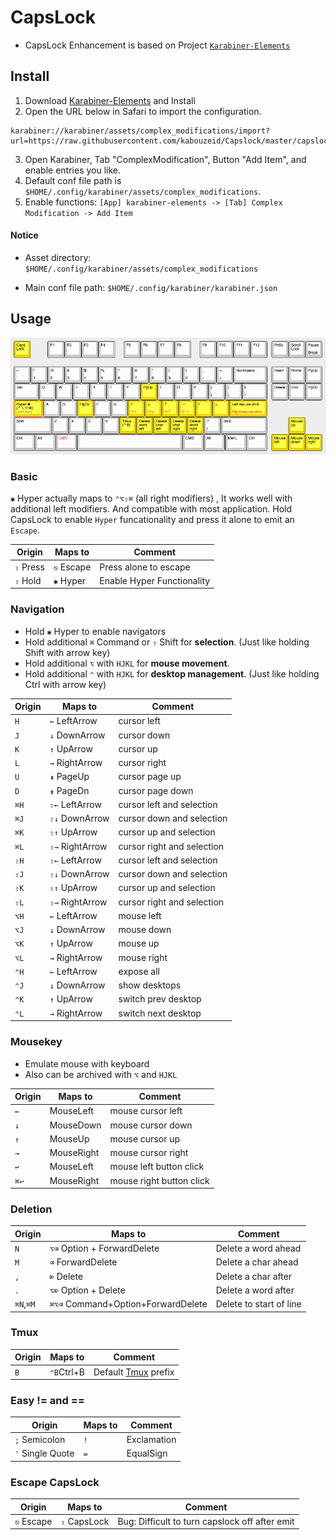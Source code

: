 # CapsLock

* CapsLock Enhancement is based on Project [`Karabiner-Elements`](https://pqrs.org/osx/karabiner/)


## Install

1. Download [Karabiner-Elements](https://pqrs.org/osx/karabiner/) and Install
2. Open the URL below in Safari to import the configuration.
```
karabiner://karabiner/assets/complex_modifications/import?url=https://raw.githubusercontent.com/kabouzeid/Capslock/master/capslock.json
```

3. Open Karabiner, Tab "ComplexModification", Button "Add Item", and enable entries you like.
4. Default conf file path is `$HOME/.config/karabiner/assets/complex_modifications`.
5. Enable functions: `[App] karabiner-elements -> [Tab] Complex Modification -> Add Item`


#### Notice

- Asset directory: `$HOME/.config/karabiner/assets/complex_modifications`

- Main conf file path: `$HOME/.config/karabiner/karabiner.json`

## Usage

![](images/hyper-layout.png)

### Basic

`✱` Hyper actually maps to `⌃⌥⇧⌘` (all right modifiers) , It works well with additional left modifiers. And compatible with most application. Hold CapsLock to enable `Hyper` funcationality and press it alone to emit an `Escape`.

| Origin    | Maps to    | Comment                    |
| --------- | ---------- | -------------------------- |
| `⇪` Press | `⎋` Escape | Press alone to escape      |
| `⇪` Hold  | `✱`  Hyper | Enable Hyper Functionality |

### Navigation

- Hold  `✱` Hyper to enable navigators
- Hold additional `⌘` Command or `⇧` Shift for **selection**. (Just like holding Shift with arrow key)
- Hold additional `⌥`  with `HJKL`  for **mouse movement**.
- Hold additional `⌃`  with `HJKL`  for **desktop management**. (Just like holding Ctrl with arrow key)

| Origin | Maps to         | Comment                    |
| ------ | --------------- | -------------------------- |
| `H`    | `←` LeftArrow   | cursor left                |
| `J`    | `↓` DownArrow   | cursor down                |
| `K`    | `↑` UpArrow     | cursor up                  |
| `L`    | `→` RightArrow  | cursor right               |
| `U`    | `⇞` PageUp      | cursor page up             |
| `D`    | `⇟` PageDn      | cursor page down           |
| `⌘H`   | `⇧←` LeftArrow  | cursor left and selection  |
| `⌘J`   | `⇧↓` DownArrow  | cursor down and selection  |
| `⌘K`   | `⇧↑` UpArrow    | cursor up and selection    |
| `⌘L`   | `⇧→` RightArrow | cursor right and selection |
| `⇧H`   | `⇧←` LeftArrow  | cursor left and selection  |
| `⇧J`   | `⇧↓` DownArrow  | cursor down and selection  |
| `⇧K`   | `⇧↑` UpArrow    | cursor up and selection    |
| `⇧L`   | `⇧→` RightArrow | cursor right and selection |
| `⌥H`   | `←` LeftArrow   | mouse left                 |
| `⌥J`   | `↓` DownArrow   | mouse down                 |
| `⌥K`   | `↑` UpArrow     | mouse up                   |
| `⌥L`   | `→` RightArrow  | mouse right                |
| `⌃H`   | `←` LeftArrow   | expose all                 |
| `⌃J`   | `↓` DownArrow   | show desktops              |
| `⌃K`   | `↑` UpArrow     | switch prev desktop        |
| `⌃L`   | `→` RightArrow  | switch next desktop        |


### Mousekey

- Emulate mouse with keyboard
- Also can be archived with `⌥`  and `HJKL`

| Origin | Maps to    | Comment                  |
| ------ | ---------- | ------------------------ |
| `←`    | MouseLeft  | mouse cursor left        |
| `↓`    | MouseDown  | mouse cursor down        |
| `↑`    | MouseUp    | mouse cursor up          |
| `→`    | MouseRight | mouse cursor right       |
| `↩`    | MouseLeft  | mouse left button click  |
| `⌘↩`   | MouseRight | mouse right button click |

### Deletion

| Origin    | Maps to                            | Comment                 |
| --------- | ---------------------------------- | ----------------------- |
| `N`       | `⌥⌫`  Option + ForwardDelete       | Delete a word ahead     |
| `M`       | `⌫` ForwardDelete                  | Delete a char ahead     |
| `,`       | `⌦` Delete                         | Delete a char after     |
| `.`       | `⌥⌦` Option + Delete               | Delete a word after     |
| `⌘N`,`⌘M` | `⌘⌥⌫` Command+Option+ForwardDelete | Delete to start of line |

### Tmux

| Origin | Maps to     | Comment                                      |
| ------ | ----------- | -------------------------------------------- |
| `B`    | `⌃B`Ctrl+B  | Default [Tmux](http://tmux.github.io) prefix |

### Easy != and ==

| Origin             | Maps to | Comment                  |
| ------------------ | ------- | ------------------------ |
| `;` Semicolon      | `!`     | Exclamation              |
| `'` Single Quote   | `=`     | EqualSign                |

### Escape CapsLock

| Origin                 | Maps to             | Comment                                        |
| ---------------------- | ------------------- | ---------------------------------------------- |
| `⎋` Escape             | `⇪`  CapsLock       | Bug: Difficult to turn capslock off after emit |
